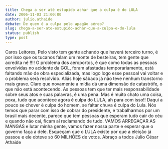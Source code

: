 ```yaml
---
title: Chega a ser até estupido achar que a culpa é do LULA
date: 2006-11-03 21:00:00
author: julio.athaide
debate: De quem é a culpa pelo apagão aéreo?
slug: chega-a-ser-ate-estupido-achar-que-a-culpa-e-do-lula
status: publish 
type: post
---
```


Caros Leitores,
 Pelo visto tem gente achando que haverá terceiro turno, é por isso que os tucanos falam um monte de besteiras, tem gente que acredita né !!!!
 O problema dos aeroportos, é que como todas as pessoas envolvidas no acidente da GOL, foram afastadas temporariamente, está faltando mão de obra especializada, mas logo logo esse pessoal vai voltar e o problema será resolvido. Aliás hoje sábado já não teve nenhum transtorno mais grave. Claro que novamente a mídia dá uma dimensão de catastrófe, o que não está acontecendo. As pessoas tem que ter mais responsabilidade sobre seus atos e suas palavras, é uma pena.
Mas é muito chato uma coisa, poxa, tudo que acontece agora é culpa do LULA, ah para com isso!! Daqui a pouco se chover é culpa do homem, se faltar chuva é culpa do Lula. Nós temos que parar com isso de cobrar do presidente, e trabalharmos por um brasil mais decente, parece que tem pessoas que esperam tudo cair do céu e quando não cai, ficam aí reclamando de tudo. VAMOS ARREGAÇAR AS MANGAS e lutar minha gente, vamos fazer nossa parte e esperar que o governo faça a dele. Esqueçam que o LULA existe por que a eleição já passou e ele obteve só 60 MILHÕES de votos.
 Abraço a todos 
 Julio César Athaide
